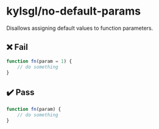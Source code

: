 # kylsgl/no-default-params

Disallows assigning default values to function parameters.

## ❌ Fail

```js
function fn(param = 1) {
	// do something
}
```

## ✔️ Pass

```js
function fn(param) {
	// do something
}
```
